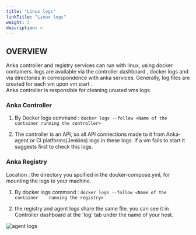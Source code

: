 ```yaml
---
title: "Linux logs"
linkTitle: "Linux logs"
weight: 3
description: >
---
```



## OVERVIEW

Anka controller and registry services can run with linux, using docker containers. logs are available via the controller dashboard , docker logs and via directories in correspondence with anka services. Generally, log files are created for each vm upon vm start .   
Anka controller is responsible for cleaning unused vms logs. 

### Anka Controller 

1. By Docker logs command : `docker logs --follow <Name of the container running the controller> ` 
 
2. The controller is an API, so all API connections made to it from Anka-agent or CI platforms(Jenkins) logs  in these logs. If a vm fails to start it suggests first to check this logs.

### Anka Registry

Location : the directory you spcified in the docker-compose.yml, for mounting the logs to your machine. 

1. By docker logs command : `docker logs --follow <Name of the container    running the registry> `

2. the registry and agent logs share the same file. you can see it in Controller dashboard at the 'log' tab under the name of your host.

![agent logs](/images/anka-build/logs/dashboardlogs.png)
